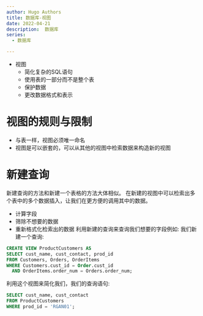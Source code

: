```yaml
---
author: Hugo Authors
title: 数据库-视图
date: 2022-04-21
description:  数据库
series:
  - 数据库

---
```


- 视图
  - 简化复杂的SQL语句
  - 使用表的一部分而不是整个表
  - 保护数据
  - 更改数据格式和表示 

<!--more-->
# 视图的规则与限制
  - 与表一样，视图必须唯一命名
  - 视图是可以嵌套的，可以从其他的视图中检索数据来构造新的视图

# 新建查询
新建查询的方法和新建一个表格的方法大体相似。
在新建的视图中可以检索出多个表中的多个数据插入，让我们在更方便的调用其中的数据。
  - 计算字段
  - 筛除不想要的数据
  - 重新格式化检索出的数据
利用新建的查询来查询我们想要的字段例如:
我们新建一个查询:
```sql
CREATE VIEW ProductCustomers AS
SELECT cust_name, cust_contact, prod_id
FROM Customers, Orders, OrderItems
WHERE Customers.cust_id = Order.cust_id
  AND OrderItems.order_num = Orders.order_num;
```
利用这个视图来简化我们，我们的查询语句:
```sql
SELECT cust_name, cust_contact
FROM ProductCustomers
WHERE prod_id = 'RGAN01';
```

